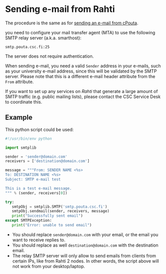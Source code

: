 # Sending e-mail from Rahti

The procedure is the same as for [sending an e-mail from cPouta](../pouta/additional-services.md).

you need to configure your mail transfer agent (MTA) to use the following SMTP relay server (a.k.a. smarthost):

```
smtp.pouta.csc.fi:25
```

The server does not require authentication.

When sending e-mail, you need a valid `Sender` address in your e-mails, such as your university e-mail address, since this will be validated by the SMTP server. Please note that this is a different e-mail header attribute from the `From` attribute.

If you want to set up any services on _Rahti_ that generate a large amount of SMTP traffic (e.g. public mailing lists), please contact the CSC Service Desk to coordinate this.

## Example

This python script could be used:

```python
#!/usr/bin/env python

import smtplib

sender = 'sender@domain.com'
receivers = ['destination@domain.com']

message = """From: SENDER NAME <%s>
To: DESTINATION NAME <%s>
Subject: SMTP e-mail test

This is a test e-mail message.
""" % (sender, receivers[0])

try:
   smtpObj = smtplib.SMTP('smtp.pouta.csc.fi')
   smtpObj.sendmail(sender, receivers, message)
   print("Successfully sent email")
except SMTPException:
   print("Error: unable to send email")
```

* You should replace `sender@domain.com` with your email, or the email you want to receive replies to.
* You should replace as well `destination@domain.com` with the destination email.
* The relay SMTP server will only allow to send emails from clients from certain IPs, like from Rahti 2 nodes. In other words, the script above will not work from your desktop/laptop.
